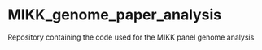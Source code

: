 # MIKK_genome_paper_analysis
Repository containing the code used for the MIKK panel genome analysis
